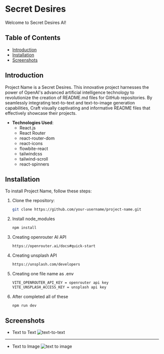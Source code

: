 # Secret Desires

Welcome to Secret Desires AI!

## Table of Contents

- [Introduction](#introduction)
- [Installation](#installation)
- [Screenshots](#screenshots)

## Introduction

Project Name is a Secret Desires. This innovative project harnesses the power of OpenAI's advanced artificial intelligence technology to revolutionize the creation of README.md files for GitHub repositories. By seamlessly integrating text-to-text and text-to-image generation capabilities, Craft visually captivating and informative README files that effectively showcase their projects.
- **Technologies Used**:
  - React.js
  - React Router
  - react-router-dom
  - react-icons
  - flowbite-react
  - tailwindcss
  - tailwind-scroll
  - react-spinners
  

## Installation

To install Project Name, follow these steps:

1. Clone the repository:
   ```sh
   git clone https://github.com/your-username/project-name.git
2. Install node_modules
   ```sh
   npm install
3. Creating openrouter AI API
   ```sh
   https://openrouter.ai/docs#quick-start
4. Creating unsplash API
   ```sh
   https://unsplash.com/developers
5. Creating one file name as .env
   ```sh
   VITE_OPENROUTER_API_KEY = openrouter api key
   VITE_UNSPLASH_ACCESS_KEY = unsplash api key
6. After completed all of these
   ```sh
   npm run dev

## Screenshots

- Text to Text
![text-to-text](./public/chat.png)
---
- Text to Image
![text to image](./public/img.png)
